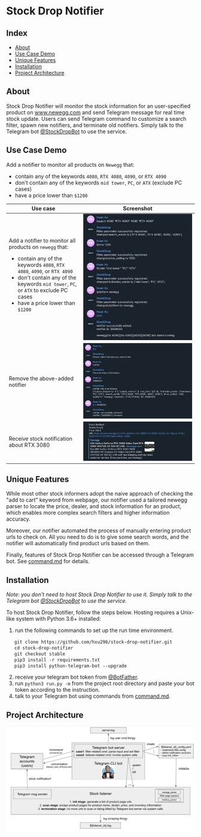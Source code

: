 # Stock Drop Notifier

## Index
- [About](#about)
- [Use Case Demo](#use-case-demo)
- [Unique Features](#unique-feature)
- [Installation](#installation)
- [Project Architecture](#project-architecture)

## About

Stock Drop Notifier will monitor the stock information for an user-specified product on www.newegg.com and send Telegram message for real time stock update. Users can send Telegram command to customize a search filter, spawn new notifiers, and terminate old notifiers. Simply talk to the Telegram bot [@StockDropBot](https://telegram.me/StockDropBot) to use the service.


## Use Case Demo
Add a notifier to monitor all products on `Newegg` that:
- contain any of the keywords `4080`, `RTX 4080`, `4090`, or `RTX 4090`
- don't contain any of the keywords `mid tower`, `PC`, or `ATX` (exclude PC cases)
- have a price lower than `$1200`

| Use case      | Screenshot |
| ----------- | ----------- |
| Add a notifier to monitor all products on `newegg` that: <ul><li>contain any of the keywords `4080`, `RTX 4080`, `4090`, or `RTX 4090`</li><li>don't contain any of the keywords `mid tower`, `PC`, or `ATX` to exclude PC cases</li><li>have a price lower than `$1200`</li></ul> | ![add_example](./assets/add_example.png) |
| Remove the above-added notifier   | ![rm_example](./assets/rm_example.png)        |
| Receive stock notification about RTX 3080   | ![stock_notification](./assets/stock_notification.png)        |

## Unique Features
While most other stock informers adopt the naive approach of checking the "add to cart" keyword from webpage, our notifier used a tailored newegg parser to locate the price, dealer, and stock information for an product, which enables more complex search filters and higher information accuracy. 

Moreover, our notifier automated the process of manually entering product urls to check on. All you need to do is to give some search words, and the notifier will automatically find product urls based on them.


Finally, features of Stock Drop Notifier can be accessed through a Telegram bot. See [command.md](command.md) for details. 

## Installation
*Note: you don't need to host Stock Drop Notifier to use it. Simply talk to the Telegram bot [@StockDropBot](https://telegram.me/StockDropBot) to use the service.*

To host Stock Drop Notifier, follow the steps below. Hosting requires a Unix-like system with Python 3.6+ installed:
1. run the following commands to set up the run time environment. 
 ```
    git clone https://github.com/hxu296/stock-drop-notifier.git
    cd stock-drop-notifier
    git checkout stable
    pip3 install -r requirements.txt
    pip3 install python-telegram-bot --upgrade
```
2. receive your telegram bot token from [@BotFather](https://telegram.me/BotFather).
3. run `python3 run.py -m` from the project root directory and paste your bot token according to the instruction.
4. talk to your Telegram bot using commands from [command.md](command.md).


## Project Architecture
![architecture](./assets/architecture.png)



